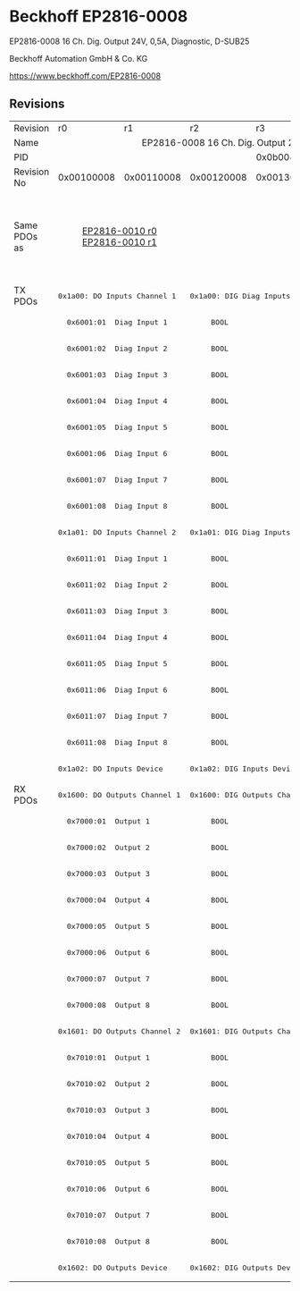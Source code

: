# Beckhoff EP2816-0008

EP2816-0008 16 Ch. Dig. Output 24V, 0,5A, Diagnostic, D-SUB25

Beckhoff Automation GmbH & Co. KG

https://www.beckhoff.com/EP2816-0008

## Revisions
<table>
<tr >
<td>Revision</td>
<td>r0</td>
<td>r1</td>
<td>r2</td>
<td>r3</td>
<td>r4</td>
<td>r5</td>
<td>r6</td>
</tr>
<tr >
<td>Name</td>
<td colspan=7 align="center">EP2816-0008 16 Ch. Dig. Output 24V, 0,5A, Diagnostic, D-SUB25</td>
</tr>
<tr >
<td>PID</td>
<td colspan=7 align="center">0x0b004052</td>
</tr>
<tr >
<td>Revision No</td>
<td>0x00100008</td>
<td>0x00110008</td>
<td>0x00120008</td>
<td>0x00130008</td>
<td>0x00140008</td>
<td>0x00150008</td>
<td>0x00160008</td>
</tr>
<tr >
<td>Same PDOs as</td>
<td colspan=2 align="center"><a href="EP2816-0010">EP2816-0010 r0</a><br/><a href="EP2816-0010">EP2816-0010 r1</a></td>
<td></td>
<td colspan=3 align="center"><a href="EP2816-0010">EP2816-0010 r3</a><br/><a href="EP2816-0010">EP2816-0010 r4</a><br/><a href="EP2816-0010">EP2816-0010 r5</a><br/><a href="EPP2816-0008">EPP2816-0008 r0</a><br/><a href="EPP2816-0008">EPP2816-0008 r1</a><br/><a href="EPP2816-0010">EPP2816-0010 r0</a><br/><a href="EPP2816-0010">EPP2816-0010 r1</a></td>
<td><a href="EP2816-0010">EP2816-0010 r6</a><br/><a href="EPP2816-0003">EPP2816-0003 r0</a><br/><a href="EPP2816-0008">EPP2816-0008 r2</a><br/><a href="EPP2816-0010">EPP2816-0010 r2</a></td>
</tr>
<tr class="txpdo pdosection">
<td rowspan=19 valign=top>TX PDOs</td>
<td colspan=2 align="left"><pre>0x1a00: DO Inputs Channel 1</pre></td>
<td colspan=5 align="left"><pre>0x1a00: DIG Diag Inputs  Channel 1</pre></td>
<td></td>
</tr>
<tr class="txpdo">
<td colspan=7 align="left"><pre>  0x6001:01  Diag Input 1          BOOL</pre></td>
</tr>
<tr class="txpdo">
<td colspan=7 align="left"><pre>  0x6001:02  Diag Input 2          BOOL</pre></td>
</tr>
<tr class="txpdo">
<td colspan=7 align="left"><pre>  0x6001:03  Diag Input 3          BOOL</pre></td>
</tr>
<tr class="txpdo">
<td colspan=7 align="left"><pre>  0x6001:04  Diag Input 4          BOOL</pre></td>
</tr>
<tr class="txpdo">
<td colspan=7 align="left"><pre>  0x6001:05  Diag Input 5          BOOL</pre></td>
</tr>
<tr class="txpdo">
<td colspan=7 align="left"><pre>  0x6001:06  Diag Input 6          BOOL</pre></td>
</tr>
<tr class="txpdo">
<td colspan=7 align="left"><pre>  0x6001:07  Diag Input 7          BOOL</pre></td>
</tr>
<tr class="txpdo">
<td colspan=7 align="left"><pre>  0x6001:08  Diag Input 8          BOOL</pre></td>
</tr>
<tr class="txpdo pdosection">
<td colspan=2 align="left"><pre>0x1a01: DO Inputs Channel 2</pre></td>
<td colspan=5 align="left"><pre>0x1a01: DIG Diag Inputs  Channel 2</pre></td>
</tr>
<tr class="txpdo">
<td colspan=7 align="left"><pre>  0x6011:01  Diag Input 1          BOOL</pre></td>
</tr>
<tr class="txpdo">
<td colspan=7 align="left"><pre>  0x6011:02  Diag Input 2          BOOL</pre></td>
</tr>
<tr class="txpdo">
<td colspan=7 align="left"><pre>  0x6011:03  Diag Input 3          BOOL</pre></td>
</tr>
<tr class="txpdo">
<td colspan=7 align="left"><pre>  0x6011:04  Diag Input 4          BOOL</pre></td>
</tr>
<tr class="txpdo">
<td colspan=7 align="left"><pre>  0x6011:05  Diag Input 5          BOOL</pre></td>
</tr>
<tr class="txpdo">
<td colspan=7 align="left"><pre>  0x6011:06  Diag Input 6          BOOL</pre></td>
</tr>
<tr class="txpdo">
<td colspan=7 align="left"><pre>  0x6011:07  Diag Input 7          BOOL</pre></td>
</tr>
<tr class="txpdo">
<td colspan=7 align="left"><pre>  0x6011:08  Diag Input 8          BOOL</pre></td>
</tr>
<tr class="txpdo pdosection">
<td colspan=2 align="left"><pre>0x1a02: DO Inputs Device</pre></td>
<td colspan=5 align="left"><pre>0x1a02: DIG Inputs Device</pre></td>
</tr>
<tr class="rxpdo pdosection">
<td rowspan=19 valign=top>RX PDOs</td>
<td colspan=2 align="left"><pre>0x1600: DO Outputs Channel 1</pre></td>
<td colspan=5 align="left"><pre>0x1600: DIG Outputs Channel 1</pre></td>
<td></td>
</tr>
<tr class="rxpdo">
<td colspan=7 align="left"><pre>  0x7000:01  Output 1              BOOL</pre></td>
</tr>
<tr class="rxpdo">
<td colspan=7 align="left"><pre>  0x7000:02  Output 2              BOOL</pre></td>
</tr>
<tr class="rxpdo">
<td colspan=7 align="left"><pre>  0x7000:03  Output 3              BOOL</pre></td>
</tr>
<tr class="rxpdo">
<td colspan=7 align="left"><pre>  0x7000:04  Output 4              BOOL</pre></td>
</tr>
<tr class="rxpdo">
<td colspan=7 align="left"><pre>  0x7000:05  Output 5              BOOL</pre></td>
</tr>
<tr class="rxpdo">
<td colspan=7 align="left"><pre>  0x7000:06  Output 6              BOOL</pre></td>
</tr>
<tr class="rxpdo">
<td colspan=7 align="left"><pre>  0x7000:07  Output 7              BOOL</pre></td>
</tr>
<tr class="rxpdo">
<td colspan=7 align="left"><pre>  0x7000:08  Output 8              BOOL</pre></td>
</tr>
<tr class="rxpdo pdosection">
<td colspan=2 align="left"><pre>0x1601: DO Outputs Channel 2</pre></td>
<td colspan=5 align="left"><pre>0x1601: DIG Outputs Channel 2</pre></td>
</tr>
<tr class="rxpdo">
<td colspan=7 align="left"><pre>  0x7010:01  Output 1              BOOL</pre></td>
</tr>
<tr class="rxpdo">
<td colspan=7 align="left"><pre>  0x7010:02  Output 2              BOOL</pre></td>
</tr>
<tr class="rxpdo">
<td colspan=7 align="left"><pre>  0x7010:03  Output 3              BOOL</pre></td>
</tr>
<tr class="rxpdo">
<td colspan=7 align="left"><pre>  0x7010:04  Output 4              BOOL</pre></td>
</tr>
<tr class="rxpdo">
<td colspan=7 align="left"><pre>  0x7010:05  Output 5              BOOL</pre></td>
</tr>
<tr class="rxpdo">
<td colspan=7 align="left"><pre>  0x7010:06  Output 6              BOOL</pre></td>
</tr>
<tr class="rxpdo">
<td colspan=7 align="left"><pre>  0x7010:07  Output 7              BOOL</pre></td>
</tr>
<tr class="rxpdo">
<td colspan=7 align="left"><pre>  0x7010:08  Output 8              BOOL</pre></td>
</tr>
<tr class="rxpdo pdosection">
<td colspan=2 align="left"><pre>0x1602: DO Outputs Device</pre></td>
<td colspan=5 align="left"><pre>0x1602: DIG Outputs Device</pre></td>
</tr>
</table>

